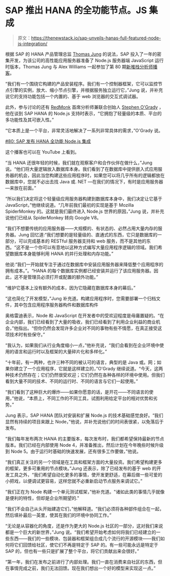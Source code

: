 # SAP 推出 HANA 的全功能节点。JS 集成

> 原文：<https://thenewstack.io/sap-unveils-hanas-full-featured-node-js-integration/>

根据 SAP 的 HANA 产品管理总监 [Thomas Jung](https://www.linkedin.com/in/thomasjungsap) 的说法，SAP 投入了一年的密集开发，为该公司的高性能应用服务器准备了 Node.js 服务器端 JavaScript 运行时版本，Thomas Jung 与 Alex Williams 一起参加了第 80 期[新堆栈分析师播客](/tag/the-new-stack-analysts/)。

“我们有一个围绕它构建的产品安装程序。我们有一个控制器框架，它可以监控节点引擎的实例，放大、缩小节点引擎，并根据服务独立运行它，”Jung 说，并补充说它的支持功能包括一个内置的、基于 web 浏览器的交互式调试器。

此外，参与讨论的还有 [RedMonk](http://redmonk.com/) 首席分析师兼联合创始人 [Stephen O'Grady](https://www.linkedin.com/in/sogrady) ，他在谈到 SAP HANA 的 Node.js 支持时表示，“它拥抱了轻量级的本质、平台的多功能性及其可嵌入性。”

“它本质上是一个平台，非常灵活地解决了一系列非常具体的需求，”O'Grady 说。

[#80: SAP 发布 HANA 全功能 Node.js 集成](https://thenewstack.simplecast.com/episodes/80-sap-unveils-hanas-full-featured-node-js-integration)

这个播客也可以在 YouTube 上看到。

“当 HANA 还很年轻的时候，我们就在观察客户和合作伙伴在做什么，”Jung 说。“他们将大量逻辑放入数据库本身。我们看到了在数据库中提供嵌入式应用服务器的机会，因此当您构建这些应用程序时，如果您可以将几乎所有的逻辑都放在数据库中，您就不必出去找 Java 或. NET —在我们的情况下，有时是应用服务器—来放在前面。”

“所以我们决定将这个轻量级应用服务器构建到数据库本身中，我们决定让它基于 JavaScript，”他继续说道。“几年前我们最初的实现是基于 Mozilla SpiderMonkey 的。这就是我们最终进入 Node.js 世界的原因，”Jung 说，并补充说他们已经从 SpiderMonkey 转向 Google V8。

“我们不想要传统的应用服务器——大规模的、有状态的、必然占用大量内存的服务器。Jung 回忆道:“我们想要的是轻量级的、直通式的东西，它只是数据库的一部分，可以完成基本的 RESTful 服务器支持和 web 服务，而不是其他的东西。“这不是一个你可以有意地以这种方式编写大量应用程序逻辑的领域。我们希望数据库本身能够利用 HANA 的并行处理和内存功能。”

他说:“我们一开始就专注于通过在数据库中安装应用服务器来降低整个应用程序的拥有成本。”。“HANA 的每个数据库实例都已经安装并运行了该应用服务器。因此，这不是管理员必须打开或配置的额外功能。”

“维护它基本上没有额外的成本，因为它隐藏在数据库本身的幕后。”

“这也简化了开发模型，”Jung 补充道。构建应用程序时，您需要部署一个归档文件，其中包含应用程序服务器构件和数据库构件

奥格雷迪表示，Node 和 JavaScript 在开发者中的受欢迎程度是毋庸置疑的。“在企业内部，我们已经看到了大量的吸收，我们已经看到了利用企业利益的商业机会，”他指出。“但你仍然会发现许多企业对不同的事物有些不情愿，在真正接受这项技术时有些保守。”

“我认为，如果我们从行业角度缩小一点，”他补充说，“我们会看到在企业环境中使用的语言和运行时以及框架的大量碎片化和多样化。”

“十年前，有一两种，也许三种不同的被认可的语言，典型的是 Java 或。网；如果你建立了一个应用程序，它就是这样建立的，”O'Grady 继续说道。“今天，这两种技术仍然存在；它们仍然很受欢迎；它们仍然在各种各样的环境中使用。但我们看到大量不同的技术、不同的运行时、不同的语言与它们一起使用。”

“我们看到了这种巨大的爆炸——如果你愿意的话，是开花——不同语言的使用，”他说，“本质上，不同工作的不同工具，试图利用给定平台的相对优势和劣势。”

Jung 表示，SAP HANA 团队对安装和扩展 Node.js 的技术基础感觉良好。“我们显然有持续的项目来跟上 Node，”他说，并补充说他们的时间表很紧，以免落后于发布。

“我们每年发布两次 HANA 的主要版本，每次发布时，我们都希望保持最新的节点版本。我们已经在内部使用 Node 4，并准备推出，然后计划在今年晚些时候升级到 Node 5。由于运行时基础的快速发展，还有很多工作要做，”他说。

“我们真正关注的另一个领域是在工具和框架方面的大量投资。我们希望构建更多的框架，更多可重用的节点模块。”Jung 还表示，除了已经发布的基于 web 的开发工具之外，“我们希望自动化更多的事情，使开发更舒适，在幕后做一些可爱的小把戏，以便调试更容易，这样您就不必重新启动节点服务来调试它。”

“我们正在为 Node 构建一个单元测试框架，”他补充道。"诸如此类的事情几乎就像是便利的特性，但却是企业所期望的."

“我们不会自己从头开始建造它们，”他解释道。“我们必须将各种部件组合在一起，然后填补最后一英里，使其在我们的环境中协同工作。”

“无论是从容器化的角度，还是作为更大的 Node.js 社区的一部分，这对我们来说都是一个巨大的新世界，”Jung 说。“我们希望开始考虑如何将我们已经建立的一些东西——我们的一些模块、包装器和框架组合成几个流行的开源模块——我们如何将它们回馈给社区，使它们不再是特定于 SAP 的。有一些可能永远是特定于 SAP 的，但也有一些只是扩展了整个平台，将它们贡献出来会很好。”

“第一年，我们在发布之前进行了内部处理。我们一直在消费来自社区的东西，但在事情完成之前，我们无法回馈。现在我们想出一个好的模型来实现这一点。”

<svg xmlns:xlink="http://www.w3.org/1999/xlink" viewBox="0 0 68 31" version="1.1"><title>Group</title> <desc>Created with Sketch.</desc></svg>